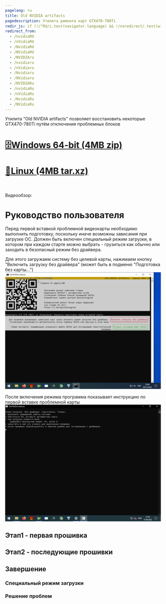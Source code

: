 ```yaml
---
pagelang: ru
title: Old NVIDIA artifacts
pagedescription: Утилита ремонта карт GTX470-780Ti
redir_js: if (!/^RU/i.test(navigator.language) && !/noredirect/.test(window.location.search)) window.location.replace("/NVIDIA?" + window.location.search.substring(1) + "_noredirect")
redirect_from:
  - /nvidiaRU
  - /nVidiaRU
  - /NvidiaRU
  - /NVidiaRU
  - /NVIDIAru
  - /nvidiaru
  - /nVidiaru
  - /Nvidiaru
  - /NVidiaru
  - /NVIDIARu
  - /nvidiaRu
  - /nVidiaRu
  - /NvidiaRu
  - /NVidiaRu
---
```


Утилита "Old NVIDIA artifacts" позволяет восстановить некоторые GTX470-780Ti путём отключения проблемных блоков
<br/>

# [🗄️Windows 64-bit (4MB zip)](https://gpuzelenograd.github.io/releases/empty.zip)
# [🐧Linux (4MB tar.xz)](https://gpuzelenograd.github.io/releases/empty.tar.xz)

<br/>
<br/>
Видеообзор: 
<br/>

# Руководство пользователя
Перед первой вставкой проблемной видеокарты необходимо выполнить подготовку, поскольку иначе возможны зависания при загрузке ОС. Должен быть включен специальный режим загрузки, в котором при каждом старте можно выбрать - грузиться как обычно или заходить в безопасный режим без драйвера.

Для этого загружаем систему без целевой карты, нажимаем кнопку "Включить загрузку без драйвера" (может быть в подменю "Подготовка без карты…")
![r1](photo/r1.png)

После включения режима программа показывает инструкцию по первой вставке проблемной карты
![r2](photo/r2.png)

## Этап1 - первая прошивка

## Этап2 - последующие прошивки

## Завершение

### <a id="bootmode">Специальный режим загрузки</a>

### <a id="troubleshooting">Решение проблем</a>
